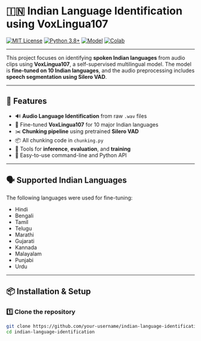 # 🇮🇳 Indian Language Identification using VoxLingua107

[![MIT License](https://img.shields.io/badge/License-MIT-green.svg)](LICENSE)
[![Python 3.8+](https://img.shields.io/badge/Python-3.8%2B-blue.svg)](https://www.python.org/)
[![Model](https://img.shields.io/badge/Model-VoxLingua107-blueviolet)](https://github.com/pszwarg/voxlingua107)
[![Colab](https://img.shields.io/badge/Try%20on-Colab-yellow?logo=google-colab)](https://colab.research.google.com/)

---

This project focuses on identifying **spoken Indian languages** from audio clips using **VoxLingua107**, a self-supervised multilingual model. The model is **fine-tuned on 10 Indian languages**, and the audio preprocessing includes **speech segmentation using Silero VAD**.

---

## 🚀 Features

- 🔊 **Audio Language Identification** from raw `.wav` files  
- 🤖 Fine-tuned **VoxLingua107** for 10 major Indian languages  
- ✂️ **Chunking pipeline** using pretrained **Silero VAD**  
- 📦 All chunking code in `chunking.py`  
- 🧪 Tools for **inference**, **evaluation**, and **training**  
- 🔧 Easy-to-use command-line and Python API

---

## 🗣️ Supported Indian Languages

The following languages were used for fine-tuning:

- Hindi  
- Bengali  
- Tamil  
- Telugu  
- Marathi  
- Gujarati  
- Kannada  
- Malayalam  
- Punjabi  
- Urdu  

---

## 📦 Installation & Setup

### 1️⃣ Clone the repository

```bash
git clone https://github.com/your-username/indian-language-identification.git
cd indian-language-identification
